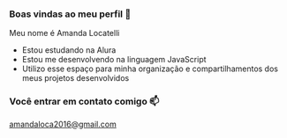 ### Boas vindas ao meu perfil 💖
Meu nome é Amanda Locatelli


- Estou estudando na Alura
- Estou me desenvolvendo na linguagem JavaScript
- Utilizo esse espaço para minha organização e compartilhamentos dos meus projetos desenvolvidos

### Você entrar em contato comigo 📫                      
amandaloca2016@gmail.com 
